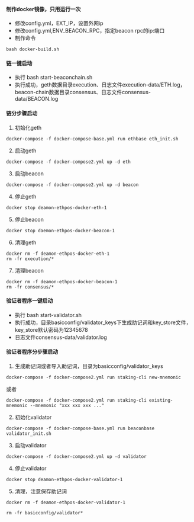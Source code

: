 
#### 制作docker镜像，只用运行一次
- 修改config.yml，EXT_IP，设置外网ip
- 修改config.yml,ENV_BEACON_RPC，指定beacon rpc的ip:端口
- 制作命令
```
bash docker-build.sh
```
 
#### 链一键启动
- 执行 bash start-beaconchain.sh
- 执行成功，geth数据目录execution、日志文件execution-data/ETH.log，beacon-chain数据目录consensus、日志文件consensus-data/BEACON.log

#### 链分步骤启动
1. 初始化geth
```
docker-compose -f docker-compose-base.yml run ethbase eth_init.sh
```
2. 启动geth
```
docker-compose -f docker-compose2.yml up -d eth
```
3. 启动beacon
```
docker-compose -f docker-compose2.yml up -d beacon
```
4. 停止geth
```
docker stop deamon-ethpos-docker-eth-1
```
5. 停止beacon
```
docker stop daemon-ethpos-docker-beacon-1
```
6. 清理geth
```
docker rm -f deamon-ethpos-docker-eth-1
rm -fr execution/*
```
7. 清理beacon
```
docker rm -f deamon-ethpos-docker-beacon-1
rm -fr consensus/*
```

#### 验证者程序一键启动
- 执行 bash start-validator.sh
- 执行成功，目录basicconfig/validator_keys下生成助记词和key_store文件，key_store默认密码为12345678
- 日志文件consensus-data/validator.log

#### 验证者程序分步骤启动

1. 生成助记词或者导入助记词，目录为basicconfig/validator_keys
```
docker-compose -f docker-compose2.yml run staking-cli new-mnemonic
```
或者
```
docker-compose -f docker-compose2.yml run staking-cli existing-mnemonic --mnemonic "xxx xxx xxx ..."
```
2. 初始化validator
```
docker-compose -f docker-compose-base.yml run beaconbase validator_init.sh
```

3. 启动validator
```
docker-compose -f docker-compose2.yml up -d validator
```

4. 停止validator
```
docker stop deamon-ethpos-docker-validator-1
```

5. 清理，注意保存助记词
```
docker rm -f deamon-ethpos-docker-validator-1

rm -fr basicconfig/validator*
```
